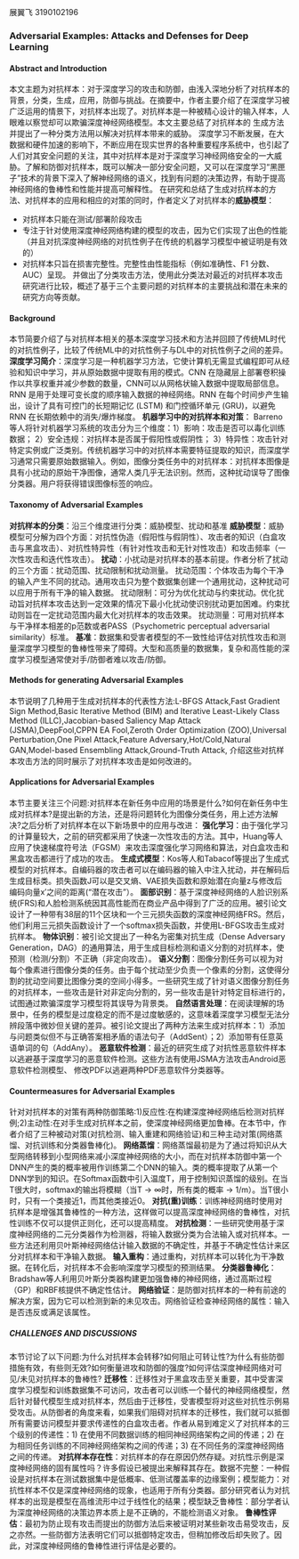 展翼飞 3190102196
### Adversarial Examples: Attacks and Defenses for Deep Learning
#### Abstract and Introduction
本文主题为对抗样本：对于深度学习的攻击和防御，由浅入深地分析了对抗样本的背景，分类，生成，应用，防御与挑战。在摘要中，作者主要介绍了在深度学习被广泛运用的情景下，对抗样本出现了。对抗样本是一种被精心设计的输入样本，人眼难以察觉却可以欺骗深度神经网络模型。本文主要总结了对抗样本的 生成方法并提出了一种分类方法用以解决对抗样本带来的威胁。
深度学习不断发展，在大数据和硬件加速的影响下，不断应用在现实世界的各种重要程序系统中，也引起了人们对其安全问题的关注，其中对抗样本是对于深度学习神经网络安全的一大威胁。了解和防御对抗样本，既可以解决一部分安全问题，又可以在深度学习“黑匣子”技术的背景下深入了解神经网络的语义，找到有问题的决策边界，有助于提高神经网络的鲁棒性和性能并提高可解释性。
在研究和总结了生成对抗样本的方法、对抗样本的应用和相应的对策的同时，作者定义了对抗样本的**威胁模型**：
* 对抗样本只能在测试/部署阶段攻击
* 专注于针对使用深度神经网络构建的模型的攻击，因为它们实现了出色的性能（并且对抗深度神经网络的对抗性例子在传统的机器学习模型中被证明是有效的）
* 对抗样本只旨在损害完整性。完整性由性能指标（例如准确性、F1 分数、AUC）呈现。
并做出了分类攻击方法，使用此分类法对最近的对抗样本攻击研究进行比较，概述了基于三个主要问题的对抗样本的主要挑战和潜在未来的研究方向等贡献。

#### Background
本节简要介绍了与对抗样本相关的基本深度学习技术和方法并回顾了传统ML时代的对抗性例子，比较了传统ML中的对抗性例子与DL中的对抗性例子之间的差异。
**深度学习简介**：深度学习是一种机器学习方法，它使计算机无需显式编程即可从经验和知识中学习，并从原始数据中提取有用的模式。CNN 在隐藏层上部署卷积操作以共享权重并减少参数的数量，CNN可以从网格状输入数据中提取局部信息。RNN 是用于处理可变长度的顺序输入数据的神经网络。RNN 在每个时间步产生输出，设计了具有可控门的长短期记忆 (LSTM) 和门控循环单元 (GRU)，以避免 RNN 在长期依赖中的消失/爆炸梯度。
**机器学习中的对抗样本和对策**：
Barreno等人将针对机器学习系统的攻击分为三个维度：1）影响：攻击是否可以毒化训练数据； 2）安全违规：对抗样本是否属于假阳性或假阴性； 3）特异性：攻击针对特定实例或广泛类别。传统机器学习中的对抗样本需要特征提取的知识，而深度学习通常只需要原始数据输入。例如，图像分类任务中的对抗样本：对抗样本图像是具有小扰动的原始干净图像，通常人类几乎无法识别。然而，这种扰动误导了图像分类器。用户将获得错误图像标签的响应。

#### Taxonomy of Adversarial Examples
**对抗样本的分类**：沿三个维度进行分类：威胁模型、扰动和基准
**威胁模型**：威胁模型可分解为四个方面：对抗性伪造（假阳性与假阴性）、攻击者的知识（白盒攻击与黑盒攻击）、对抗性特异性（有针对性攻击和无针对性攻击）和攻击频率（一次性攻击和迭代性攻击）。
**扰动**：小扰动是对抗样本的基本前提。作者分析了扰动的三个方面：扰动范围、扰动限制和扰动测量。
扰动范围：个体攻击为每个干净的输入产生不同的扰动。通用攻击只为整个数据集创建一个通用扰动，这种扰动可以应用于所有干净的输入数据。
扰动限制：可分为优化扰动与约束扰动。优化扰动旨对抗样本攻击达到一定效果的情况下最小化扰动使识别扰动更加困难。约束扰动则旨在一定扰动范围内最大化对抗样本的攻击效果。
扰动测量：可用对抗样本与干净样本相差的p范数或者PASS（Psychometric perceptual adversarial similarity）标准。
**基准**：数据集和受害者模型的不一致性给评估对抗性攻击和测量深度学习模型的鲁棒性带来了障碍。大型和高质量的数据集，复杂和高性能的深度学习模型通常使对手/防御者难以攻击/防御。

#### Methods for generating Adversarial Examples
本节说明了几种用于生成对抗样本的代表性方法:L-BFGS Attack,Fast Gradient Sign Method,Basic Iterative Method (BIM) and Iterative Least-Likely Class Method (ILLC),Jacobian-based Saliency Map Attack (JSMA),DeepFool,CPPN EA Fool,Zeroth Order Optimization (ZOO),Universal Perturbation,One Pixel Attack,Feature Adversary,Hot/Cold,Natural GAN,Model-based Ensembling Attack,Ground-Truth Attack, 介绍这些对抗样本攻击方法的同时展示了对抗样本攻击是如何改进的。

#### Applications for Adversarial Examples
本节主要关注三个问题:对抗样本在新任务中应用的场景是什么?如何在新任务中生成对抗样本?是提出新的方法，还是将问题转化为图像分类任务，用上述方法解决?之后分析了对抗样本在以下新场景中的应用与改进：
**强化学习**：由于强化学习的计算量较大，之前的研究都采用了快速一次性攻击的方法。其中，Huang等人应用了快速梯度符号法（FGSM）来攻击深度强化学习网络和算法，对白盒攻击和黑盒攻击都进行了成功的攻击。
**生成式模型**：Kos等人和Tabacof等提出了生成式模型的对抗样本。自编码器的攻击者可以在编码器的输入中注入扰动，并在解码后生成目标类。损失函数J可以是交叉熵、VAE损失函数和原始潜在向量z与修改后编码向量x′之间的距离(“潜在攻击”）。
**面部识别**：基于深度神经网络的人脸识别系统(FRS)和人脸检测系统因其高性能而在商业产品中得到了广泛的应用。被引论文设计了一种带有38层的11个区块和一个三元损失函数的深度神经网络FRS。然后，他们利用三元损失函数设计了一个softmax损失函数，并使用L-BFGS攻击生成对抗样本。
**物体识别**：被引论文提出了一种名为密集对抗生成（Dense Adversary Generation，DAG）的通用算法，用于生成目标检测和语义分割的对抗样本，使预测（检测/分割）不正确（非定向攻击）。
**语义分割**：图像分割任务可以视为对每个像素进行图像分类的任务。由于每个扰动至少负责一个像素的分割，这使得分割的扰动空间要比图像分类的空间小得多。一些研究生成了针对语义图像分割任务的对抗样本，一些攻击是针对非定向分割的，另一些攻击是针对特定目标进行的，试图通过欺骗深度学习模型将其误导为背景类。
**自然语言处理**：在阅读理解的场景中，任务的模型是过度稳定的而不是过度敏感的，这意味着深度学习模型无法分辨段落中微妙但关键的差异。被引论文提出了两种方法来生成对抗样本：1）添加与问题类似但不与正确答案相矛盾的语法句子（AddSent）；2）添加带有任意英语单词的句（AddAny）。
**恶意软件检测**：最近的研究生成了对抗性恶意软件样本以逃避基于深度学习的恶意软件检测。这些方法有使用JSMA方法攻击Android恶意软件检测模型、 修改PDF以逃避两种PDF恶意软件分类器等。

#### Countermeasures for Adversarial Examples
针对对抗样本的对策有两种防御策略:1)反应性:在构建深度神经网络后检测对抗样例;2)主动性:在对手生成对抗样本之前，使深度神经网络更加鲁棒。在本节中，作者介绍了三种被动对策(对抗检测、输入重建和网络验证)和三种主动对策(网络蒸馏、对抗训练和分类器鲁棒化)。
**网络蒸馏**：网络蒸馏最初是为了通过将知识从大型网络转移到小型网络来减小深度神经网络的大小，而在对抗样本防御中第一个DNN产生的类的概率被用作训练第二个DNN的输入。类的概率提取了从第一个DNN学到的知识。在Softmax函数中引入温度T，用于控制知识蒸馏的级别。在当T很大时，softmax的输出将模糊（当T → ∞时，所有类的概率 → 1/m）。当T很小时，只有一个类接近1，而其他类接近0。
**对抗(重)训练**：训练神经网络时使用对抗样本是增强其鲁棒性的一种方法，这样做可以提高深度神经网络的鲁棒性，对抗性训练不仅可以提供正则化，还可以提高精度。
**对抗检测**：一些研究使用基于深度神经网络的二元分类器作为检测器，将输入数据分类为合法输入或对抗样本。一些方法还利用贝叶斯神经网络估计输入数据的不确定性，并基于不确定性估计来区分对抗样本和干净输入数据。
**输入重构**：通过重构，对抗样本可以转化为干净数据。在转化后，对抗样本不会影响深度学习模型的预测结果。
**分类器鲁棒化**：Bradshaw等人利用贝叶斯分类器构建更加强鲁棒的神经网络，通过高斯过程（GP）和RBF核提供不确定性估计。
**网络验证**：是防御对抗样本的一种有前途的解决方案，因为它可以检测到新的未见攻击。网络验证检查神经网络的属性：输入是否违反或满足该属性。

##### CHALLENGES AND DISCUSSIONS
本节讨论了以下问题:为什么对抗样本会转移?如何阻止可转让性?为什么有些防御措施有效，有些则无效?如何衡量进攻和防御的强度?如何评估深度神经网络对可见/未见对抗样本的鲁棒性?
**迁移性**：迁移性对于黑盒攻击至关重要，其中受害深度学习模型和训练数据集不可访问，攻击者可以训练一个替代的神经网络模型，然后针对替代模型生成对抗样本，然后由于迁移性，受害模型将对这些对抗性示例易受攻击。从防御者的角度来看，如果我们阻碍对抗样本的迁移性，我们就可以抵御所有需要访问模型并要求传递性的白盒攻击者。作者从易到难定义了对抗样本的三个级别的传递性：1) 在使用不同数据训练的相同神经网络架构之间的传递；2) 在为相同任务训练的不同神经网络架构之间的传递；3) 在不同任务的深度神经网络之间的传递。
**对抗样本存在性**：对抗样本的存在原因仍然存疑。对抗性示例是深度神经网络的固有属性吗？许多假设已被提出来解释其存在。数据不完整：一种假设是对抗样本在测试数据集中是低概率、低测试覆盖率的边缘案例；模型能力：对抗性样本不仅是深度神经网络的现象，也适用于所有分类器。部分研究者认为对抗样本的出现是模型在高维流形中过于线性化的结果；模型缺乏鲁棒性：部分学者认为深度神经网络的决策边界本质上是不正确的，不能检测语义对象。
**鲁棒性评估**：最初为防止现有攻击而提出的防御方法后来被证明对某些新攻击易受攻击，反之亦然。一些防御方法表明它们可以抵御特定攻击，但稍加修改后却失败了。因此，对深度神经网络的鲁棒性进行评估是必要的。